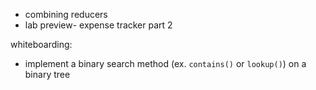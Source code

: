 - combining reducers
- lab preview- expense tracker part 2

whiteboarding:
- implement a binary search method (ex. `contains()` or `lookup()`) on a binary tree
